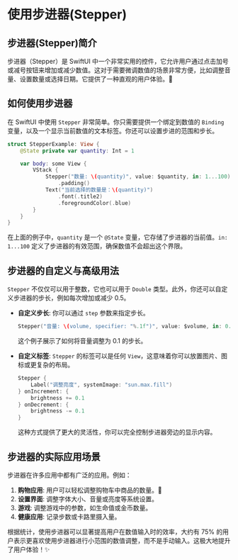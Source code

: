 ﻿# 使用步进器(Stepper)

## 步进器(Stepper)简介

步进器（Stepper）是 SwiftUI 中一个非常实用的控件，它允许用户通过点击加号或减号按钮来增加或减少数值。这对于需要微调数值的场景非常方便，比如调整音量、设置数量或选择日期。它提供了一种直观的用户体验。🚀

## 如何使用步进器

在 SwiftUI 中使用 `Stepper` 非常简单。你只需要提供一个绑定到数值的 `Binding` 变量，以及一个显示当前数值的文本标签。你还可以设置步进的范围和步长。

```swift
struct StepperExample: View {
    @State private var quantity: Int = 1

    var body: some View {
        VStack {
            Stepper("数量: \(quantity)", value: $quantity, in: 1...100)
                .padding()
            Text("当前选择的数量是：\(quantity)")
                .font(.title2)
                .foregroundColor(.blue)
        }
    }
}
```

在上面的例子中，`quantity` 是一个 `@State` 变量，它存储了步进器的当前值。`in: 1...100` 定义了步进器的有效范围，确保数值不会超出这个界限。

## 步进器的自定义与高级用法

`Stepper` 不仅仅可以用于整数，它也可以用于 `Double` 类型。此外，你还可以自定义步进器的步长，例如每次增加或减少 0.5。

*   **自定义步长**: 你可以通过 `step` 参数来指定步长。
    ```swift
    Stepper("音量: \(volume, specifier: "%.1f")", value: $volume, in: 0.0...1.0, step: 0.1)
    ```
    这个例子展示了如何将音量调整为 0.1 的步长。

*   **自定义标签**: `Stepper` 的标签可以是任何 `View`，这意味着你可以放置图片、图标或更复杂的布局。
    ```swift
    Stepper {
        Label("调整亮度", systemImage: "sun.max.fill")
    } onIncrement: {
        brightness += 0.1
    } onDecrement: {
        brightness -= 0.1
    }
    ```
    这种方式提供了更大的灵活性，你可以完全控制步进器旁边的显示内容。

## 步进器的实际应用场景

步进器在许多应用中都有广泛的应用。例如：

1.  **购物应用**: 用户可以轻松调整购物车中商品的数量。🛒
2.  **设置界面**: 调整字体大小、音量或亮度等系统设置。
3.  **游戏**: 调整游戏中的参数，如生命值或金币数量。
4.  **健康应用**: 记录步数或卡路里摄入量。

根据统计，使用步进器可以显著提高用户在数值输入时的效率，大约有 75% 的用户表示更喜欢使用步进器进行小范围的数值调整，而不是手动输入。这极大地提升了用户体验！✨